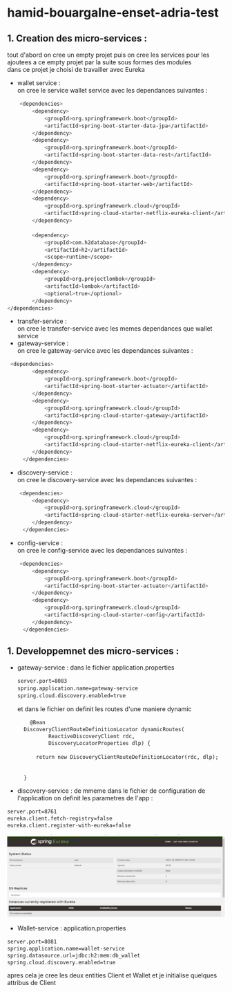 # hamid-bouargalne-enset-adria-test

## 1. Creation des  micro-services :  
tout d'abord on cree un empty projet puis on cree les services pour les ajoutees a ce empty projet par la suite sous formes des modules  
dans ce projet je choisi de travailler avec Eureka

* wallet service :  
on cree le service wallet service avec les dependances suivantes :

```bash
    <dependencies>
        <dependency>
            <groupId>org.springframework.boot</groupId>
            <artifactId>spring-boot-starter-data-jpa</artifactId>
        </dependency>
        <dependency>
            <groupId>org.springframework.boot</groupId>
            <artifactId>spring-boot-starter-data-rest</artifactId>
        </dependency>
        <dependency>
            <groupId>org.springframework.boot</groupId>
            <artifactId>spring-boot-starter-web</artifactId>
        </dependency>
        <dependency>
            <groupId>org.springframework.cloud</groupId>
            <artifactId>spring-cloud-starter-netflix-eureka-client</artifactId>
        </dependency>

        <dependency>
            <groupId>com.h2database</groupId>
            <artifactId>h2</artifactId>
            <scope>runtime</scope>
        </dependency>
        <dependency>
            <groupId>org.projectlombok</groupId>
            <artifactId>lombok</artifactId>
            <optional>true</optional>
        </dependency>
</dependencies>
```
* transfer-service :    
on cree le transfer-service avec les memes dependances que wallet service
* gateway-service :    
 on cree le gateway-service avec les dependances suivantes :  

```bash
 <dependencies>
        <dependency>
            <groupId>org.springframework.boot</groupId>
            <artifactId>spring-boot-starter-actuator</artifactId>
        </dependency>
        <dependency>
            <groupId>org.springframework.cloud</groupId>
            <artifactId>spring-cloud-starter-gateway</artifactId>
        </dependency>
        <dependency>
            <groupId>org.springframework.cloud</groupId>
            <artifactId>spring-cloud-starter-netflix-eureka-client</artifactId>
        </dependency>
     </dependencies>
```
* discovery-service :    
on cree le discovery-service avec les dependances suivantes :


```bash
    <dependencies>
		<dependency>
			<groupId>org.springframework.cloud</groupId>
			<artifactId>spring-cloud-starter-netflix-eureka-server</artifactId>
		</dependency>
     </dependencies>
```
* config-service :    
on cree le config-service avec les dependances suivantes :  
```bash
    <dependencies>
		<dependency>
			<groupId>org.springframework.boot</groupId>
			<artifactId>spring-boot-starter-actuator</artifactId>
		</dependency>
		<dependency>
			<groupId>org.springframework.cloud</groupId>
			<artifactId>spring-cloud-starter-config</artifactId>
		</dependency>
     </dependencies>
```

## 1. Developpemnet des  micro-services :  
* gateway-service :
  dans le fichier application.properties
  ```bash
  server.port=8083
  spring.application.name=gateway-service
  spring.cloud.discovery.enabled=true
  ```
  et dans le fichier on definit les routes d'une maniere dynamic
  ```
      @Bean
    DiscoveryClientRouteDefinitionLocator dynamicRoutes(
            ReactiveDiscoveryClient rdc,
            DiscoveryLocatorProperties dlp) {

        return new DiscoveryClientRouteDefinitionLocator(rdc, dlp);


    }
  ```
* discovery-service :
  de mmeme dans le fichier de configuration de l'application on definit les parametres de l'app :
```
server.port=8761
eureka.client.fetch-registry=false
eureka.client.register-with-eureka=false
```
![Eureka](images/eure.png)  

* Wallet-service :
  application.properties
```
server.port=8081
spring.application.name=wallet-service
spring.datasource.url=jdbc:h2:mem:db_wallet
spring.cloud.discovery.enabled=true
```
apres cela je cree les deux entities Client et Wallet et je initialise quelques attribus de Client 

